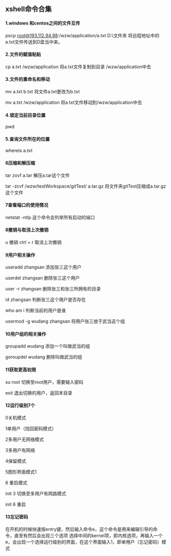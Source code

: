 ## xshell命令合集

#### 1.windows 和centos之间的文件互传

pscp root@193.112.94.98:/wzw/application/a.txt D:\文件夹   将远程地址中的a.txt文件传送到D盘当中来。

#### 2.文件的赋值粘贴

cp a.txt  /wzw/application  将a.txt文件复制到目录 /wzw/application中去

#### 3.文件的重命名和移动

mv a.txt b.txt 将文件a.txt更改为b.txt

mv a.txt  /wzw/application 将a.txt文件移动到/wzw/application中去

#### 4.锁定当前目录位置

pwd

#### 5.查询文件所在的位置

whereis a.txt 

#### 6压缩和解压缩

tar zxvf a.tar 解压a.tar这个文件

tar -zcvf  /wzw/testWorkspace/gitTest/ a.tar.gz  将文件夹gitTest压缩成a.tar.gz这个文件

#### 7查看端口的使用情况

netstat -ntlp 这个命令会列举所有启动的端口

#### 8撤销与取消上次撤销

u 撤销  ctrl + r 取消上次撤销

#### 9用户相关操作

useradd zhangsan  添加张三这个用户

userdel zhangsan 删除张三这个用户

user -r zhangsan 删除张三和张三所拥有的目录

id zhangsan  判断张三这个用户是否存在

who am i 判断当前的用户是谁

usermod -g wudang zhangsan  将用户张三放于武当这个组

#### 10用户组的相关操作

groupadd wudang 添加一个叫做武当的组

goroupdel wudang 删除叫做武当的组

#### 11获取更高权限

su root 切换至root用户，需要输入密码

exit 退出切换的用户，返回本目录

#### 12运行级别7个

0关机模式

1单用户（找回密码模式）

2多用户无网络模式

3多用户有网络

4保留模式

5图形界面模式1

6 重启模式

init 3 切换至多用户有网路模式

init 6 重启

#### 13忘记密码

在开机的时候快速按entry键，然后输入命令e，这个命令是用来编辑引导的命令，直至有然后会出现三个选项 选择中间的kernel项，即内核选项，再输入一个e，会出现一个选择运行级别的界面，在这个界面输入1，即单用户（忘记密码）模式